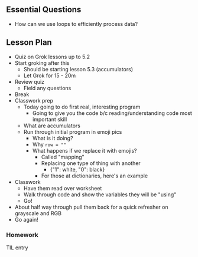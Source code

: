 ## Essential Questions

- How can we use loops to efficiently process data?

## Lesson Plan

- Quiz on Grok lessons up to 5.2
- Start groking after this
    - Should be starting lesson 5.3 (accumulators)
    - Let Grok for 15 - 20m
- Review quiz
    - Field any questions
- Break
- Classwork prep
    - Today going to do first real, interesting program
        - Going to give you the code b/c reading/understanding code most important skill
    - What are accumulators
    - Run through initial program in emoji pics
        - What is it doing?
        - Why `row = ""`
        - What happens if we replace it with emojis?
            - Called "mapping"
            - Replacing one type of thing with another
                - {"1": white, "0": black}
            - For those at dictionaries, here's an example
- Classwork
    - Have them read over worksheet
    - Walk through code and show the variables they will be "using"
    - Go!
- About half way through pull them back for a quick refresher on grayscale and RGB
- Go again!

### Homework

TIL entry
